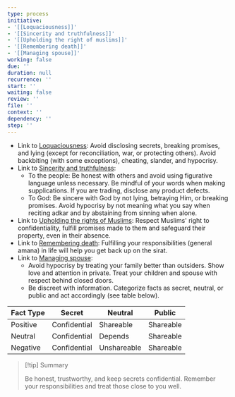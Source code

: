 ```yaml
---
type: process
initiative:
- '[[Loquaciousness]]'
- '[[Sincerity and truthfulness]]'
- '[[Upholding the right of muslims]]'
- '[[Remembering death]]'
- '[[Managing spouse]]'
working: false
due: ''
duration: null
recurrence: ''
start: ''
waiting: false
review: ''
file: ''
context: ''
dependency: ''
step: ''
---
```


* Link to [Loquaciousness](Initiatives/bad%20traits/Loquaciousness.md): Avoid disclosing secrets, breaking promises, and lying (except for reconciliation, war, or protecting others). Avoid backbiting (with some exceptions), cheating, slander, and hypocrisy.
* Link to [Sincerity and truthfulness](Initiatives/good%20traits/Sincerity%20and%20truthfulness.md):
	* To the people: Be honest with others and avoid using figurative language unless necessary. Be mindful of your words when making supplications. If you are trading, disclose any product defects.
	* To God: Be sincere with God by not lying, betraying Him, or breaking promises. Avoid hypocrisy by not meaning what you say when reciting adkar and by abstaining from sinning when alone.
* Link to [Upholding the rights of Muslims](Initiatives/worship/Upholding%20the%20right%20of%20muslims.md): Respect Muslims' right to confidentiality, fulfill promises made to them and safeguard their property, even in their absence.
* Link to [Remembering death](Initiatives/good%20traits/Remembering%20death.md): Fulfilling your responsibilities (general amana) in life will help you get back up on the sirat.
* Link to [Managing spouse](Initiatives/worship/Managing%20spouse.md):
	* Avoid hypocrisy by treating your family better than outsiders. Show love and attention in private. Treat your children and spouse with respect behind closed doors.
	* Be discreet with information. Categorize facts as secret, neutral, or public and act accordingly (see table below).

| Fact Type | Secret       | Neutral     | Public    |
| --------- | ------------ | ----------- | --------- |
| Positive  | Confidential | Shareable   | Shareable |
| Neutral   | Confidential | Depends     | Shareable |
| Negative  | Confidential | Unshareable | Shareable |

> [!tip] Summary
> 
> 
> Be honest, trustworthy, and keep secrets confidential. Remember your responsibilities and treat those close to you well.
> 

